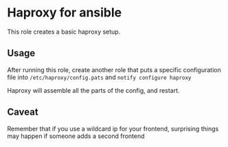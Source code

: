 # Haproxy for ansible

This role creates a basic haproxy setup.

## Usage

After running this role, create another role that puts a specific configuration
file into `/etc/haproxy/config.pats` and `notify configure haproxy`

Haproxy will assemble all the parts of the config, and restart.

## Caveat

Remember that if you use a wildcard ip for your frontend, surprising things
may happen if someone adds a second frontend
